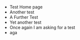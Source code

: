 - Test Home page
- Another test
- A Further Test
- Yet another test
- Once again I am asking for a test
- aga